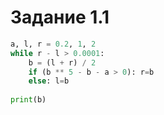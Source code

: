 # Задание 1.1

```py
a, l, r = 0.2, 1, 2
while r - l > 0.0001:
    b = (l + r) / 2
    if (b ** 5 - b - a > 0): r=b
    else: l=b
    
print(b)
```